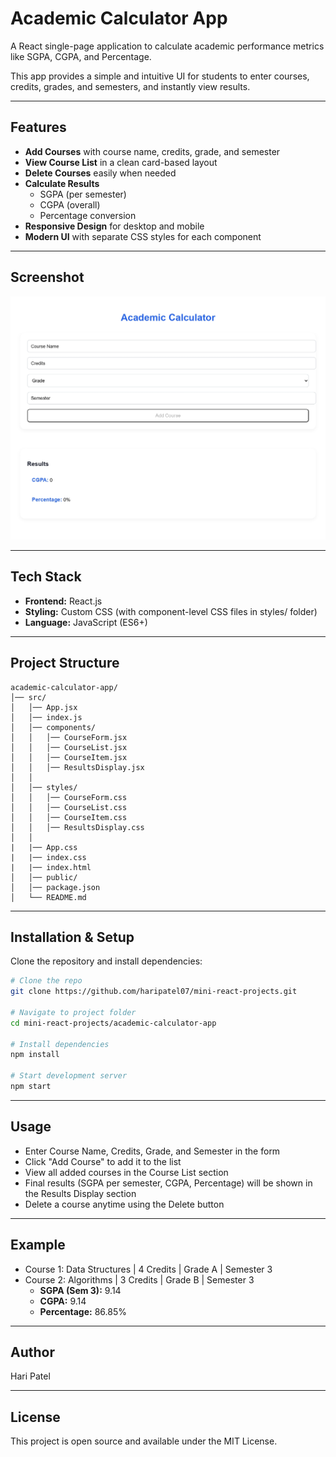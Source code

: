 
# Academic Calculator App
A React single-page application to calculate academic performance metrics like SGPA, CGPA, and Percentage.

This app provides a simple and intuitive UI for students to enter courses, credits, grades, and semesters, and instantly view results.

-----

## Features

  * **Add Courses** with course name, credits, grade, and semester
  * **View Course List** in a clean card-based layout
  * **Delete Courses** easily when needed
  * **Calculate Results**
      * SGPA (per semester)
      * CGPA (overall)
      * Percentage conversion
  * **Responsive Design** for desktop and mobile
  * **Modern UI** with separate CSS styles for each component

-----

## Screenshot

![Pic](https://github.com/haripatel07/mini-react-projects/blob/main/academic-calculator-app/src/assets/Academic%20Performance%20Calculator_page.jpg)

-----

## Tech Stack

  * **Frontend:** React.js
  * **Styling:** Custom CSS (with component-level CSS files in styles/ folder)
  * **Language:** JavaScript (ES6+)

-----

## Project Structure

```
academic-calculator-app/
│── src/
│   │── App.jsx
│   │── index.js
│   │── components/
│   │   │── CourseForm.jsx
│   │   │── CourseList.jsx
│   │   │── CourseItem.jsx
│   │   │── ResultsDisplay.jsx
│   │
│   │── styles/
│   │   │── CourseForm.css
│   │   │── CourseList.css
│   │   │── CourseItem.css
│   │   │── ResultsDisplay.css
│   │
|   |── App.css
|   |── index.css
|   |── index.html
│   │── public/
│   │── package.json
│   └── README.md
```

-----

## Installation & Setup

Clone the repository and install dependencies:

```bash
# Clone the repo
git clone https://github.com/haripatel07/mini-react-projects.git

# Navigate to project folder
cd mini-react-projects/academic-calculator-app

# Install dependencies
npm install

# Start development server
npm start
```

-----

## Usage

  * Enter Course Name, Credits, Grade, and Semester in the form
  * Click "Add Course" to add it to the list
  * View all added courses in the Course List section
  * Final results (SGPA per semester, CGPA, Percentage) will be shown in the Results Display section
  * Delete a course anytime using the Delete button

-----

## Example

  * Course 1: Data Structures | 4 Credits | Grade A | Semester 3
  * Course 2: Algorithms | 3 Credits | Grade B | Semester 3
      * **SGPA (Sem 3):** 9.14
      * **CGPA:** 9.14
      * **Percentage:** 86.85%

-----

## Author

Hari Patel

-----
## License

This project is open source and available under the MIT License.